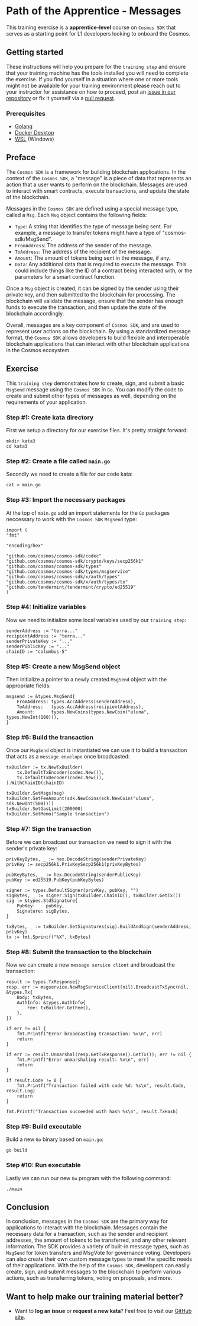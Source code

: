 Path of the Apprentice - Messages
======================================

This training exercise is a **apprentice-level** course on `Cosmos SDK` that serves as a starting point for L1 developers looking to onboard the Cosmos.

## Getting started
These instructions will help you prepare for the `training step` and ensure that your training machine has the tools installed you will need to complete the exercise. If you find yourself in a situation where one or more tools might not be available for your training environment please reach out to your instructor for assistance on how to proceed, post an [issue in our repository](https://github.com/classic-terra/dojo/issues) or fix it yourself via a [pull request](https://github.com/classic-terra/dojo/pulls).

### Prerequisites
* [Golang](https://go.dev/dl/)
* [Docker Desktop](https://www.docker.com/products/docker-desktop)
* [WSL](https://learn.microsoft.com/en-us/windows/wsl/install) (Windows)

## Preface
The `Cosmos SDK` is a framework for building blockchain applications. In the context of the `Cosmos SDK`, a "message" is a piece of data that represents an action that a user wants to perform on the blockchain. Messages are used to interact with smart contracts, execute transactions, and update the state of the blockchain.

Messages in the `Cosmos SDK` are defined using a special message type, called a `Msg`. Each `Msg` object contains the following fields:

- `Type`: A string that identifies the type of message being sent. For example, a message to transfer tokens might have a type of "cosmos-sdk/MsgSend".
- `FromAddress`: The address of the sender of the message.
- `ToAddress`: The address of the recipient of the message.
- `Amount`: The amount of tokens being sent in the message, if any.
- `Data`: Any additional data that is required to execute the message. This could include things like the ID of a contract being interacted with, or the parameters for a smart contract function.

Once a `Msg` object is created, it can be signed by the sender using their private key, and then submitted to the blockchain for processing. The blockchain will validate the message, ensure that the sender has enough funds to execute the transaction, and then update the state of the blockchain accordingly.

Overall, messages are a key component of `Cosmos SDK`, and are used to represent user actions on the blockchain. By using a standardized message format, the `Cosmos SDK` allows developers to build flexible and interoperable blockchain applications that can interact with other blockchain applications in the Cosmos ecosystem.

## Exercise
This `training step` demonstrates how to create, sign, and submit a basic `MsgSend` message using the `Cosmos SDK` in `Go`. You can modify the code to create and submit other types of messages as well, depending on the requirements of your application.

### Step #1: Create kata directory
First we setup a directory for our exercise files. It's pretty straight forward:

```
mkdir kata3
cd kata3
```

### Step #2: Create a file called `main.go`
Secondly we need to create a file for our code kata:

```
cat > main.go
```

### Step #3: Import the necessary packages
At the top of `main.go` add an import statements for the `Go` packages neccessary to work with the `Cosmos SDK` `MsgSend` type:

```
import (
"fmt"

"encoding/hex"

"github.com/cosmos/cosmos-sdk/codec"
"github.com/cosmos/cosmos-sdk/crypto/keys/secp256k1"
"github.com/cosmos/cosmos-sdk/types"
"github.com/cosmos/cosmos-sdk/types/msgservice"
"github.com/cosmos/cosmos-sdk/x/auth/types"
"github.com/cosmos/cosmos-sdk/x/auth/types/tx"
"github.com/tendermint/tendermint/crypto/ed25519"
)
```

### Step #4: Initialize variables
Now we need to initialize some local variables used by our `training step`:

```
senderAddress := "terra..."
recipientAddress := "terra..."
senderPrivateKey := "..."
senderPublicKey := "..."
chainID := "columbus-5"
```

### Step #5: Create a new MsgSend object
Then initialize a pointer to a newly created `MsgSend` object with the appropriate fields:

```
msgsend := &types.MsgSend{
    FromAddress: types.AccAddress(senderAddress),
    ToAddress:   types.AccAddress(recipientAddress),
    Amount:      types.NewCoins(types.NewCoin("uluna", types.NewInt(100))),
}
```

### Step #6: Build the transaction
Once our `MsgSend` object is instantiated we can use it to build a transaction that acts as a `message envelope` once broadcasted:

```
txBuilder := tx.NewTxBuilder(
    tx.DefaultTxEncoder(codec.New()),
    tx.DefaultTxDecoder(codec.New()),
).WithChainID(chainID)

txBuilder.SetMsgs(msg)
txBuilder.SetFeeAmount(sdk.NewCoins(sdk.NewCoin("uluna", sdk.NewInt(500))))
txBuilder.SetGasLimit(200000)
txBuilder.SetMemo("Sample transaction")
```

### Step #7: Sign the transaction
Before we can broadcast our transaction we need to sign it with the sender's private key:

```
privKeyBytes, _ := hex.DecodeString(senderPrivateKey)
privKey := secp256k1.PrivKeySecp256k1(privKeyBytes)

pubKeyBytes, _ := hex.DecodeString(senderPublicKey)
pubKey := ed25519.PubKey(pubKeyBytes)

signer := types.DefaultSigner(privKey, pubKey, "")
sigBytes, _ := signer.Sign(txBuilder.ChainID(), txBuilder.GetTx())
sig := &types.StdSignature{
    PubKey:    pubKey,
    Signature: sigBytes,
}

txBytes, _ := txBuilder.SetSignatures(sig).BuildAndSign(senderAddress, privKey)
tx := fmt.Sprintf("%X", txBytes)
```

### Step #8: Submit the transaction to the blockchain
Now we can create a new `message service client` and broadcast the transaction:

```
result := types.TxResponse{}
resp, err := msgservice.NewMsgServiceClient(nil).BroadcastTxSync(nil, &types.Tx{
    Body: txBytes,
    AuthInfo: &types.AuthInfo{
        Fee: txBuilder.GetFee(),
    },
})

if err != nil {
    fmt.Printf("Error broadcasting transaction: %v\n", err)
    return
}

if err := result.Unmarshal(resp.GetTxResponse().GetTx()); err != nil {
    fmt.Printf("Error unmarshaling result: %v\n", err)
    return
}

if result.Code != 0 {
    fmt.Printf("Transaction failed with code %d: %s\n", result.Code, result.Log)
    return
}

fmt.Printf("Transaction succeeded with hash %s\n", result.TxHash)
```

### Step #9: Build executable
Build a new `Go` binary based on `main.go`:

```
go build
```

### Step #10: Run executable
Lastly we can run our new `Go` program with the following command:

```
./main
```

## Conclusion
In conclusion, messages in the `Cosmos SDK` are the primary way for applications to interact with the blockchain. Messages contain the necessary data for a transaction, such as the sender and recipient addresses, the amount of tokens to be transferred, and any other relevant information. The SDK provides a variety of built-in message types, such as `MsgSend` for token transfers and MsgVote for governance voting. Developers can also create their own custom message types to meet the specific needs of their applications. With the help of the `Cosmos SDK`, developers can easily create, sign, and submit messages to the blockchain to perform various actions, such as transferring tokens, voting on proposals, and more.

## Want to help make our training material better?
 * Want to **log an issue** or **request a new kata**? Feel free to visit our [GitHub site](https://github.com/classic-terra/dojo/issues).
 